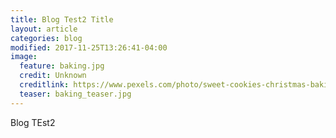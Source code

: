 ```yaml
---
title: Blog Test2 Title
layout: article
categories: blog
modified: 2017-11-25T13:26:41-04:00
image:
  feature: baking.jpg
  credit: Unknown
  creditlink: https://www.pexels.com/photo/sweet-cookies-christmas-baking-12190/
  teaser: baking_teaser.jpg
---
```

Blog TEst2
